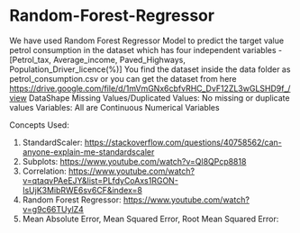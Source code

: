 # Random-Forest-Regressor
We have used Random Forest Regressor Model to predict the target value petrol consumption in the dataset which has four independent variables - [Petrol_tax, Average_income, Paved_Highways,	Population_Driver_licence(%)]
You find the dataset inside the data folder as petrol_consumption.csv or you can get the dataset from here https://drive.google.com/file/d/1mVmGNx6cbfvRHC_DvF12ZL3wGLSHD9f_/view
DataShape
Missing Values/Duplicated Values: No missing or duplicate values
Variables: All are Continuous Numerical Variables

Concepts Used:
1. StandardScaler: https://stackoverflow.com/questions/40758562/can-anyone-explain-me-standardscaler
2. Subplots: https://www.youtube.com/watch?v=Ql8QPcp8818
3. Correlation: https://www.youtube.com/watch?v=qtaqvPAeEJY&list=PLfdyCoAxs1RGON-lsUjK3MibRWE6sv6CF&index=8
4. Random Forest Regressor: https://www.youtube.com/watch?v=g9c66TUylZ4
5. Mean Absolute Error, Mean Squared Error, Root Mean Squared Error: 
